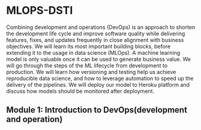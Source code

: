 # MLOPS-DSTI  
  
Combining development and operations (DevOps) is an approach to shorten the development life cycle
and improve software quality while delivering features, fixes, and updates frequently in close alignment
with business objectives. We will learn its most important building blocks, before extending it to the
usage in data science (MLOps). A machine learning model is only valuable once it can be used to
generate business value. We will go through the steps of the ML lifecycle from development
to production. We will learn how versioning and testing help us achieve reproducible data science, and
how to leverage automation to speed up the delivery of the pipelines. We will deploy our model to
Heroku platform and discuss how models should be monitored after deployment.  
  
## Module 1: Introduction to DevOps(development and operation)
